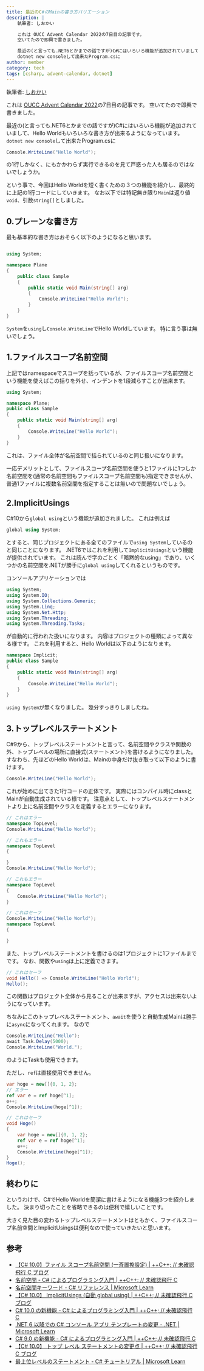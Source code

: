 ```yaml
---
title: 最近のC#のMainの書き方バリエーション
description: |
    執筆者: しおかい

    これは OUCC Advent Calendar 2022の7日目の記事です。
    空いてたので即興で書きました。

    最近の(と言っても.NET6とかまでの話ですが)C#にはいろいろ機能が追加されていまして、Hello Worldもいろいろな書き方が出来るようになっています。
    dotnet new consoleして出来たProgram.csに
author: member
category: tech
tags: [csharp, advent-calendar, dotnet]
---
```


執筆者: [しおかい](https://twitter.com/Gs_itisitcat)

これは [OUCC Advent Calendar 2022](https://adventar.org/calendars/7859)の7日目の記事です。
空いてたので即興で書きました。

最近の(と言っても.NET6とかまでの話ですが)C#にはいろいろ機能が追加されていまして、Hello Worldもいろいろな書き方が出来るようになっています。
`dotnet new console`して出来たProgram.csに

```csharp
Console.WriteLine("Hello World");

```

の1行しかなく、にもかかわらず実行できるのを見て戸惑った人も居るのではないでしょうか。

という事で、今回はHello Worldを短く書くための３つの機能を紹介し、最終的に上記の1行コードにしていきます。
なお以下では特記無き限り`Main`は返り値`void`、引数`string[]`としました。

## 0.プレーンな書き方

最も基本的な書き方はおそらく以下のようになると思います。

```csharp

using System;

namespace Plane
{
    public class Sample
    {
        public static void Main(string[] arg)
        {
            Console.WriteLine("Hello World");
        }
    }
}

```

`System`を`using`し`Console.WriteLine`でHello Worldしています。
特に言う事は無いでしょう。

## 1.ファイルスコープ名前空間

上記ではnamespaceでスコープを括っているが、ファイルスコープ名前空間という機能を使えばこの括りを外せ、インデントを1段減らすことが出来ます。

```csharp
using System;

namespace Plane;
public class Sample
{
    public static void Main(string[] arg)
    {
        Console.WriteLine("Hello World");
    }
}
```

これは、ファイル全体が名前空間で括られているのと同じ扱いになります。

一応デメリットとして、ファイルスコープ名前空間を使うと1ファイルに1つしか名前空間を(通常の名前空間もファイルスコープ名前空間も)指定できませんが、普通1ファイルに複数名前空間を指定することは無いので問題ないでしょう。

## 2.ImplicitUsings

C#10から`global using`という機能が追加されました。
これは例えば

```csharp
global using System;
```

とすると、同じプロジェクトにある全てのファイルで`using System`しているのと同じことになります。
.NET6ではこれを利用して`ImplicitUsings`という機能が提供されています。
これは読んで字のごとく「暗黙的なusing」であり、いくつかの名前空間を.NETが勝手に`global using`してくれるというものです。

コンソールアプリケーションでは

```csharp
using System;
using System.IO;
using System.Collections.Generic;
using System.Linq;
using System.Net.Http;
using System.Threading;
using System.Threading.Tasks;
```

が自動的に行われた扱いになります。
内容はプロジェクトの種類によって異なる様です。
これを利用すると、Hello Worldは以下のようになります。

```csharp
namespace Implicit;
public class Sample
{
    public static void Main(string[] arg)
    {
        Console.WriteLine("Hello World");
    }
}
```

`using System`が無くなりました。
幾分すっきりしましたね。

## 3.トップレベルステートメント

C#9から、トップレベルステートメントと言って、名前空間やクラスや関数の外、トップレベルの場所に直接式(ステートメント)を書けるようになりました。
すなわち、先ほどのHello Worldは、Mainの中身だけ抜き取って以下のように書けます。

```csharp
Console.WriteLine("Hello World");
```

これが始めに出てきた1行コードの正体です。
実際にはコンパイル時にclassとMainが自動生成されている様です。
注意点として、トップレベルステートメントより上に名前空間やクラスを定義するとエラーになります。

```csharp
// これはエラー
namespace TopLevel;
Console.WriteLine("Hello World");
```

```csharp
// これもエラー
namespace TopLevel
{

}
Console.WriteLine("Hello World");
```

```csharp
// これもエラー
namespace TopLevel
{
    Console.WriteLine("Hello World");
}
```

```csharp
// これはセーフ
Console.WriteLine("Hello World");
namespace TopLevel
{

}
```

また、トップレベルステートメントを書けるのは1プロジェクトに1ファイルまでです。
なお、関数や`using`は上に定義できます。

```csharp
// これはセーフ
void Hello() => Console.WriteLine("Hello World");
Hello();
```

この関数はプロジェクト全体から見ることが出来ますが、アクセスは出来ないようになっています。

ちなみにこのトップレベルステートメント、`await`を使うと自動生成Mainは勝手に`async`になってくれます。
なので

```csharp
Console.WriteLine("Hello");
await Task.Delay(5000);
Console.WriteLine("World.");
```

のようにTaskも使用できます。

ただし、`ref`は直接使用できません。

```csharp
var hoge = new[]{0, 1, 2};
// エラー
ref var e = ref hoge[^1];
e++;
Console.WriteLine(hoge[^1]);
```

```csharp
// これはセーフ
void Hoge()
{
    var hoge = new[]{0, 1, 2};
    ref var e = ref hoge[^1];
    e++;
    Console.WriteLine(hoge[^1]);
}
Hoge();
```

## 終わりに

というわけで、C#でHello Worldを簡潔に書けるようになる機能3つを紹介しました。
決まり切ったことを省略できるのは便利で嬉しいことです。

大きく見た目の変わるトップレベルステートメントはともかく、ファイルスコープ名前空間とImplicitUsingsは便利なので使っていきたいと思います。

## 参考

- [【C# 10.0】ファイル スコープ名前空間 (一斉置換設定) | ++C++; // 未確認飛行 C ブログ](https://ufcpp.net/blog/articles/2021/11/fix-all-file-scoped-namespace/)
- [名前空間 - C# によるプログラミング入門 | ++C++; // 未確認飛行 C](https://ufcpp.net/study/csharp/sp_namespace.html)
- [名前空間キーワード - C# リファレンス | Microsoft Learn](https://learn.microsoft.com/ja-jp/dotnet/csharp/language-reference/keywords/namespace)
- [【C# 10.0】 ImplicitUsings (自動 global using) | ++C++; // 未確認飛行 C ブログ](https://ufcpp.net/blog/articles/2021/11/implicitusings/)
- [C# 10.0 の新機能 - C# によるプログラミング入門 | ++C++; // 未確認飛行 C](https://ufcpp.net/study/csharp/cheatsheet/ap_ver10/)
- [.NET 6 以降での C# コンソール アプリ テンプレートの変更 - .NET | Microsoft Learn](https://learn.microsoft.com/ja-jp/dotnet/core/tutorials/top-level-templates)
- [C# 9.0 の新機能 - C# によるプログラミング入門 | ++C++; // 未確認飛行 C](https://ufcpp.net/study/csharp/cheatsheet/ap_ver9/)
- [【C# 10.0】 トップ レベル ステートメントの変更点 | ++C++; // 未確認飛行 C ブログ](https://ufcpp.net/blog/articles/2021/11/top-level-csharp10/)
- [最上位レベルのステートメント - C# チュートリアル | Microsoft Learn](https://learn.microsoft.com/ja-jp/dotnet/csharp/whats-new/tutorials/top-level-statements)
